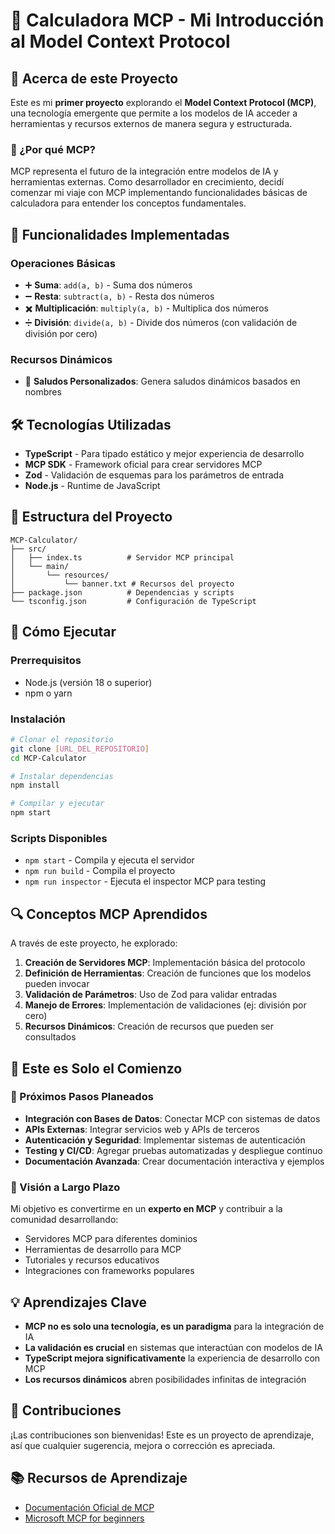 # 🧮 Calculadora MCP - Mi Introducción al Model Context Protocol

## 📖 Acerca de este Proyecto

Este es mi **primer proyecto** explorando el **Model Context Protocol (MCP)**, una tecnología emergente que permite a los modelos de IA acceder a herramientas y recursos externos de manera segura y estructurada.

### 🎯 ¿Por qué MCP?

MCP representa el futuro de la integración entre modelos de IA y herramientas externas. Como desarrollador en crecimiento, decidí comenzar mi viaje con MCP implementando funcionalidades básicas de calculadora para entender los conceptos fundamentales.

## 🚀 Funcionalidades Implementadas

### Operaciones Básicas
- ➕ **Suma**: `add(a, b)` - Suma dos números
- ➖ **Resta**: `subtract(a, b)` - Resta dos números  
- ✖️ **Multiplicación**: `multiply(a, b)` - Multiplica dos números
- ➗ **División**: `divide(a, b)` - Divide dos números (con validación de división por cero)

### Recursos Dinámicos
- 👋 **Saludos Personalizados**: Genera saludos dinámicos basados en nombres

## 🛠️ Tecnologías Utilizadas

- **TypeScript** - Para tipado estático y mejor experiencia de desarrollo
- **MCP SDK** - Framework oficial para crear servidores MCP
- **Zod** - Validación de esquemas para los parámetros de entrada
- **Node.js** - Runtime de JavaScript

## 📁 Estructura del Proyecto

```
MCP-Calculator/
├── src/
│   ├── index.ts          # Servidor MCP principal
│   └── main/
│       └── resources/
│           └── banner.txt # Recursos del proyecto
├── package.json          # Dependencias y scripts
└── tsconfig.json         # Configuración de TypeScript
```

## 🚀 Cómo Ejecutar

### Prerrequisitos
- Node.js (versión 18 o superior)
- npm o yarn

### Instalación
```bash
# Clonar el repositorio
git clone [URL_DEL_REPOSITORIO]
cd MCP-Calculator

# Instalar dependencias
npm install

# Compilar y ejecutar
npm start
```

### Scripts Disponibles
- `npm start` - Compila y ejecuta el servidor
- `npm run build` - Compila el proyecto
- `npm run inspector` - Ejecuta el inspector MCP para testing

## 🔍 Conceptos MCP Aprendidos

A través de este proyecto, he explorado:

1. **Creación de Servidores MCP**: Implementación básica del protocolo
2. **Definición de Herramientas**: Creación de funciones que los modelos pueden invocar
3. **Validación de Parámetros**: Uso de Zod para validar entradas
4. **Manejo de Errores**: Implementación de validaciones (ej: división por cero)
5. **Recursos Dinámicos**: Creación de recursos que pueden ser consultados

## 🌱 Este es Solo el Comienzo

### 🎯 Próximos Pasos Planeados
- **Integración con Bases de Datos**: Conectar MCP con sistemas de datos
- **APIs Externas**: Integrar servicios web y APIs de terceros
- **Autenticación y Seguridad**: Implementar sistemas de autenticación
- **Testing y CI/CD**: Agregar pruebas automatizadas y despliegue continuo
- **Documentación Avanzada**: Crear documentación interactiva y ejemplos

### 🚀 Visión a Largo Plazo
Mi objetivo es convertirme en un **experto en MCP** y contribuir a la comunidad desarrollando:
- Servidores MCP para diferentes dominios
- Herramientas de desarrollo para MCP
- Tutoriales y recursos educativos
- Integraciones con frameworks populares

## 💡 Aprendizajes Clave

- **MCP no es solo una tecnología, es un paradigma** para la integración de IA
- **La validación es crucial** en sistemas que interactúan con modelos de IA
- **TypeScript mejora significativamente** la experiencia de desarrollo con MCP
- **Los recursos dinámicos** abren posibilidades infinitas de integración

## 🤝 Contribuciones

¡Las contribuciones son bienvenidas! Este es un proyecto de aprendizaje, así que cualquier sugerencia, mejora o corrección es apreciada.

## 📚 Recursos de Aprendizaje

- [Documentación Oficial de MCP](https://modelcontextprotocol.io/)
- [Microsoft MCP for beginners](https://github.com/microsoft/mcp-for-beginners)
